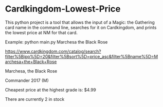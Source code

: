 # Cardkingdom-Lowest-Price
This python project is a tool that allows the input of a Magic: the Gathering card name in the command line, searches for it on Cardkingdom, and prints the lowest price at NM for that card.

Example:
  python main.py Marchesa the Black Rose
  
  https://www.cardkingdom.com/catalog/search?filter%5Bipp%5D=20&filter%5Bsort%5D=price_asc&filter%5Bname%5D=Marchesa+the+Black+Rose
  
  Marchesa, the Black Rose
  
  Commander 2017 (M)
  
  Cheapest price at the highest grade is:  $4.99
  
  There are currently 2 in stock
